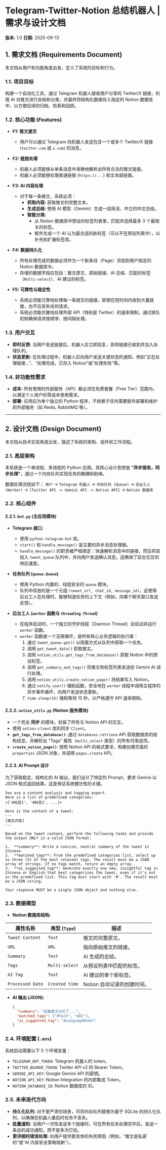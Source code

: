 
# Telegram-Twitter-Notion 总结机器人 | 需求与设计文档

**版本:** 1.0
**日期:** 2025-09-13

## 1. 需求文档 (Requirements Document)

本文档从用户和功能角度出发，定义了系统的目标和行为。

### 1.1. 项目目标

构建一个自动化工具，通过 Telegram 机器人接收用户分享的 Twitter/X 链接，利用 AI 对推文进行总结和分类，并最终将结构化数据存入指定的 Notion 数据库中，以方便后续的归档、检索和回顾。

### 1.2. 核心功能 (Features)

*   **F1: 推文提交**
    *   用户可以通过 Telegram 向机器人发送包含一个或多个 Twitter/X 链接 (`twitter.com` 或 `x.com`) 的消息。

*   **F2: 链接处理**
    *   机器人必须能够从单条消息中准确地解析出所有合法的推文链接。
    *   机器人必须能够处理普通链接 (`https://...`) 和文本超链接。

*   **F3: AI 内容处理**
    *   对于每一条推文，系统必须：
        *   **抓取内容:** 获取推文的完整文本。
        *   **生成总结:** 使用 AI 模型（Gemini）生成一段简洁、中立的中文总结。
        *   **智能分类:**
            *   从 Notion 数据库中预设的标签列表里，匹配并选择最多 3 个最相关的标签。
            *   额外生成一个 AI 认为最合适的新标签（可以不在预设列表中），以补充和扩展标签库。

*   **F4: 数据持久化**
    *   所有处理完成的数据必须作为一个新条目（Page）添加到用户指定的 Notion 数据库中。
    *   存储的数据字段应包括：推文原文、原始链接、AI 总结、匹配的标签（`Multi-select`）、AI 建议的标签。

*   **F5: 可靠性与稳定性**
    *   系统必须能可靠地处理每一条提交的链接，即使在短时间内收到大量链接，也不应丢失任何请求。
    *   系统必须能优雅地处理外部 API（特别是 Twitter）的速率限制，通过排队机制确保请求按顺序、按间隔处理。

### 1.3. 用户交互

*   **即时反馈:** 当用户发送链接后，机器人应立即回复，告知链接已收到并加入处理队列。
*   **状态更新:** 在处理过程中，机器人应向用户发送关键状态的通知，例如“正在处理链接...”、“处理完成，已存入 Notion”或“处理失败”等。

### 1.4. 非功能性需求

*   **成本:** 所有使用的外部服务（API）都必须在免费套餐（Free Tier）范围内，以满足个人用户的零成本使用需求。
*   **部署:** 应用应为单个独立的 Python 程序，不依赖于任何需要额外部署和维护的外部服务（如 Redis, RabbitMQ 等）。

---

## 2. 设计文档 (Design Document)

本文档从技术实现角度出发，描述了系统的架构、组件和工作流程。

### 2.1. 高层架构

本系统是一个单进程、多线程的 Python 应用。其核心设计思想是 **“异步接收，同步处理”**，通过一个内存队列实现任务的解耦和削峰。

数据处理流程如下：
`用户` -> `Telegram 机器人` -> `内存队列 (Queue)` -> `后台工人 (Worker)` -> `[Twitter API -> Gemini API -> Notion API]` -> `Notion 数据库`

### 2.2. 核心组件

#### 2.2.1. `bot.py` (主应用模块)

*   **Telegram 接口:**
    *   使用 `python-telegram-bot` 库。
    *   `start()` 和 `handle_message()` 是主要的异步消息处理器。
    *   `handle_message()` 的职责被严格限定：快速解析消息中的链接，然后将其投入 `tweet_queue` 队列中，并向用户发送确认消息。这确保了前台交互的响应速度。

*   **任务队列 (`queue.Queue`)**
    *   使用 Python 内置的、线程安全的 `queue` 模块。
    *   队列中存放的是一个元组 `(tweet_url, chat_id, message_id)`，这使得后台工人在处理时，能够知道任务的上下文（例如，向哪个聊天窗口发送反馈）。

*   **后台工人 (`worker` 函数与 `threading.Thread`)**
    *   在程序启动时，一个独立的守护线程（Daemon Thread）会启动并运行 `worker` 函数。
    *   `worker` 函数是一个无限循环，是所有核心业务逻辑的执行者：
        1.  通过 `tweet_queue.get()` 以阻塞方式从队列中获取一个任务。
        2.  调用 `get_tweet_data()` 抓取推文。
        3.  调用 `notion_utils.get_tags_from_database()` 获取 Notion 中的预设标签。
        4.  调用 `get_summary_and_tags()` 将推文和标签列表发送给 Gemini AI 进行处理。
        5.  调用 `notion_utils.create_notion_page()` 将结果写入 Notion。
        6.  通过 `notify_user()` 辅助函数，安全地在 `worker` 线程中调用主程序的异步事件循环，向用户发送状态更新。
        7.  `time.sleep(15)` 强制等待 15 秒，以严格遵守 API 速率限制。

#### 2.2.2. `notion_utils.py` (Notion 服务模块)

*   一个完全 **同步** 的模块，封装了所有与 Notion API 的交互。
*   使用 `notion-client` 库的同步 `Client`。
*   **`get_tags_from_database()`**: 通过 `databases.retrieve` API 获取数据库的结构信息，并解析出 "Tags" 属性（`multi_select` 类型）的所有可用选项。
*   **`create_notion_page()`**: 按照 Notion API 的格式要求，构建创建页面的 `properties` JSON 对象，并调用 `pages.create` API。

#### 2.2.3. AI Prompt 设计

为了获取稳定、结构化的 AI 输出，我们设计了特定的 Prompt，要求 Gemini 以 JSON 格式返回结果。这是保证系统健壮性的关键。

```text
You are a content analysis and tagging expert.
Here is a list of predefined categories:
<['#标签1', '#标签2', ...]>

Here is the content of a tweet:
---
[推文内容]
---

Based on the tweet content, perform the following tasks and provide the output ONLY in a valid JSON format:

1.  **summary**: Write a concise, neutral summary of the tweet in Chinese.
2.  **matched_tags**: From the predefined categories list, select up to three (3) of the most relevant tags. The result must be a JSON array of strings. If no tags match, return an empty array.
3.  **ai_suggested_tag**: Generate exactly one new, insightful tag in Chinese or English that best categorizes the tweet, even if it's not in the predefined list. This tag must start with '#'. The result must be a JSON string.

Your response MUST be a single JSON object and nothing else.
```

### 2.3. 数据模型

*   **Notion 数据库结构:**

| 属性名称        | 类型 (`Type`)    | 描述                                     |
| --------------- | ---------------- | ---------------------------------------- |
| `Tweet Content` | `Text`           | 推文的完整原文。                         |
| `URL`           | `URL`            | 指向原始推文的链接。                     |
| `Summary`       | `Text`           | AI 生成的总结。                          |
| `Tags`          | `Multi-select`   | 从预设列表中匹配的标签。                 |
| `AI Tag`        | `Text`           | AI 建议的单个新标签。                    |
| `Processed Date`| `Created time`   | Notion 自动记录的创建时间。              |

*   **AI 输出 (JSON):**
    ```json
    {
      "summary": "这篇推文讨论了...",
      "matched_tags": ["#Tech", "#AI"],
      "ai_suggested_tag": "#LanguageModel"
    }
    ```

### 2.4. 环境配置 (`.env`)

系统启动需要以下 5 个环境变量：
*   `TELEGRAM_BOT_TOKEN`: Telegram 机器人的 token。
*   `TWITTER_BEARER_TOKEN`: Twitter API v2 的 Bearer Token。
*   `GEMINI_API_KEY`: Google Gemini API 的密钥。
*   `NOTION_API_KEY`: Notion Integration 的内部集成 Token。
*   `NOTION_DATABASE_ID`: Notion 数据库的 ID。

### 2.5. 未来迭代方向

*   **持久化队列:** 对于更严肃的场景，可将内存队列替换为基于 SQLite 的持久化队列，以确保在机器人重启时任务不丢失。
*   **批量通知:** 当用户一次性发送多个链接时，可在所有任务处理完毕后，发送一条总的成功通知，而不是多次打扰。
*   **更详细的错误处理:** 向用户提供更具体的失败原因（例如，“推文是私密的”或“AI 内容安全策略阻断”）。
